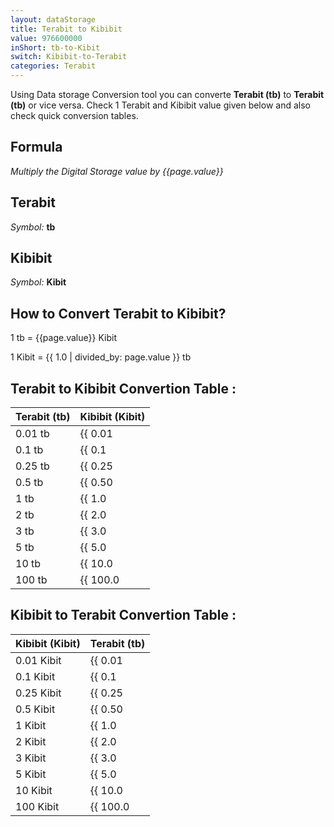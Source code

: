 ```yaml
---
layout: dataStorage
title: Terabit to Kibibit
value: 976600000
inShort: tb-to-Kibit
switch: Kibibit-to-Terabit
categories: Terabit
---
```


Using Data storage Conversion tool you can converte **Terabit (tb)** to **Terabit (tb)** or vice versa. Check 1 Terabit and Kibibit value given below and also check quick conversion tables.

## Formula
*Multiply the Digital Storage value by {{page.value}}*

## Terabit
*Symbol:* **tb**

## Kibibit
*Symbol:* **Kibit**

## How to Convert Terabit to Kibibit?

1 tb = {{page.value}} Kibit

1 Kibit = {{ 1.0 | divided_by: page.value }} tb


## Terabit to Kibibit Convertion Table :

| Terabit (tb) | Kibibit (Kibit) |
| ---- | ---- |
| 0.01 tb | {{ 0.01 | times: page.value | round: 12 }} Kibit |
| 0.1 tb | {{ 0.1 | times: page.value | round: 12 }} Kibit |
| 0.25 tb | {{ 0.25 | times: page.value | round: 12 }} Kibit |
| 0.5 tb | {{ 0.50 | times: page.value | round: 12 }} Kibit |
| 1 tb | {{ 1.0 | times: page.value | round: 12 }} Kibit |
| 2 tb | {{ 2.0 | times: page.value | round: 12 }} Kibit |
| 3 tb | {{ 3.0 | times: page.value | round: 12 }} Kibit |
| 5 tb | {{ 5.0 | times: page.value | round: 12 }} Kibit |
| 10 tb | {{ 10.0 | times: page.value | round: 12 }} Kibit |
| 100 tb | {{ 100.0 | times: page.value | round: 12 }} Kibit |

## Kibibit to Terabit Convertion Table :

| Kibibit (Kibit) | Terabit (tb) |
| ---- | ---- |
| 0.01 Kibit | {{ 0.01 | divided_by: page.value | round: 12 }} tb |
| 0.1 Kibit | {{ 0.1 | divided_by: page.value | round: 12 }} tb |
| 0.25 Kibit | {{ 0.25 | divided_by: page.value | round: 12 }} tb |
| 0.5 Kibit | {{ 0.50 | divided_by: page.value | round: 12 }} tb |
| 1 Kibit | {{ 1.0 | divided_by: page.value | round: 12 }} tb |
| 2 Kibit | {{ 2.0 | divided_by: page.value | round: 12 }} tb |
| 3 Kibit | {{ 3.0 | divided_by: page.value | round: 12 }} tb |
| 5 Kibit | {{ 5.0 | divided_by: page.value | round: 12 }} tb |
| 10 Kibit | {{ 10.0 | divided_by: page.value | round: 12 }} tb |
| 100 Kibit | {{ 100.0 | divided_by: page.value | round: 12 }} tb |


<script>
document.getElementById('selectInput')[14].selected = true
document.getElementById('selectOutput')[3].selected = true
</script>
